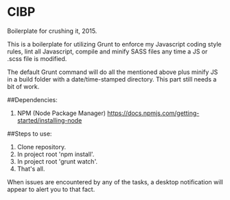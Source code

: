 # CIBP
Boilerplate for crushing it, 2015.

This is a boilerplate for utilizing Grunt to enforce my Javascript coding style rules, lint all Javascript, compile and minify SASS files any time a JS or .scss file is modified. 

The default Grunt command will do all the mentioned above plus minify JS in a build folder with a date/time-stamped directory. This part still needs a bit of work.

##Dependencies:
1. NPM (Node Package Manager) https://docs.npmjs.com/getting-started/installing-node

##Steps to use:
1. Clone repository.
2. In project root 'npm install'. 
3. In project root 'grunt watch'.
4. That's all.

When issues are encountered by any of the tasks, a desktop notification will appear to alert you to that fact.
